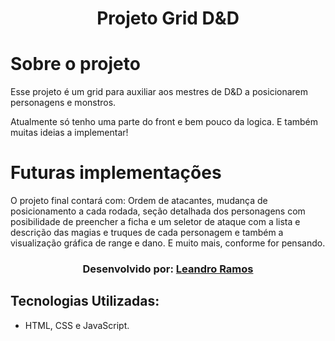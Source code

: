 <h1 align="center">Projeto Grid D&D</h1>
  
# Sobre o projeto
Esse projeto é um grid para auxiliar aos mestres de D&D a posicionarem personagens e monstros.

Atualmente só tenho uma parte do front e bem pouco da logica. E também muitas ideias a implementar!

# Futuras implementações
O projeto final contará com: Ordem de atacantes, mudança de posicionamento a cada rodada, seção detalhada dos personagens com posibilidade de preencher a ficha e um seletor de ataque com a lista e descrição das magias e truques de cada personagem e também a visualização gráfica de range e dano. E muito mais, conforme for pensando.

<h3 align="center">Desenvolvido por:
    <a href="https://www.linkedin.com/in/lp-ramos/" target="_blank">Leandro Ramos</a>
</h3>

## Tecnologias Utilizadas:
- HTML, CSS e JavaScript.